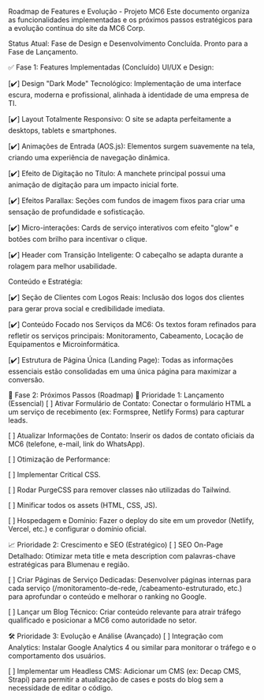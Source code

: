Roadmap de Features e Evolução - Projeto MC6
Este documento organiza as funcionalidades implementadas e os próximos passos estratégicos para a evolução contínua do site da MC6 Corp.

Status Atual: Fase de Design e Desenvolvimento Concluída. Pronto para a Fase de Lançamento.

✅ Fase 1: Features Implementadas (Concluído)
UI/UX e Design:

[✔️] Design "Dark Mode" Tecnológico: Implementação de uma interface escura, moderna e profissional, alinhada à identidade de uma empresa de TI.

[✔️] Layout Totalmente Responsivo: O site se adapta perfeitamente a desktops, tablets e smartphones.

[✔️] Animações de Entrada (AOS.js): Elementos surgem suavemente na tela, criando uma experiência de navegação dinâmica.

[✔️] Efeito de Digitação no Título: A manchete principal possui uma animação de digitação para um impacto inicial forte.

[✔️] Efeitos Parallax: Seções com fundos de imagem fixos para criar uma sensação de profundidade e sofisticação.

[✔️] Micro-interações: Cards de serviço interativos com efeito "glow" e botões com brilho para incentivar o clique.

[✔️] Header com Transição Inteligente: O cabeçalho se adapta durante a rolagem para melhor usabilidade.

Conteúdo e Estratégia:

[✔️] Seção de Clientes com Logos Reais: Inclusão dos logos dos clientes para gerar prova social e credibilidade imediata.

[✔️] Conteúdo Focado nos Serviços da MC6: Os textos foram refinados para refletir os serviços principais: Monitoramento, Cabeamento, Locação de Equipamentos e Microinformática.

[✔️] Estrutura de Página Única (Landing Page): Todas as informações essenciais estão consolidadas em uma única página para maximizar a conversão.

🚀 Fase 2: Próximos Passos (Roadmap)
🎯 Prioridade 1: Lançamento (Essencial)
[ ] Ativar Formulário de Contato: Conectar o formulário HTML a um serviço de recebimento (ex: Formspree, Netlify Forms) para capturar leads.

[ ] Atualizar Informações de Contato: Inserir os dados de contato oficiais da MC6 (telefone, e-mail, link do WhatsApp).

[ ] Otimização de Performance:

[ ] Implementar Critical CSS.

[ ] Rodar PurgeCSS para remover classes não utilizadas do Tailwind.

[ ] Minificar todos os assets (HTML, CSS, JS).

[ ] Hospedagem e Domínio: Fazer o deploy do site em um provedor (Netlify, Vercel, etc.) e configurar o domínio oficial.

📈 Prioridade 2: Crescimento e SEO (Estratégico)
[ ] SEO On-Page Detalhado: Otimizar meta title e meta description com palavras-chave estratégicas para Blumenau e região.

[ ] Criar Páginas de Serviço Dedicadas: Desenvolver páginas internas para cada serviço (/monitoramento-de-rede, /cabeamento-estruturado, etc.) para aprofundar o conteúdo e melhorar o ranking no Google.

[ ] Lançar um Blog Técnico: Criar conteúdo relevante para atrair tráfego qualificado e posicionar a MC6 como autoridade no setor.

🛠️ Prioridade 3: Evolução e Análise (Avançado)
[ ] Integração com Analytics: Instalar Google Analytics 4 ou similar para monitorar o tráfego e o comportamento dos usuários.

[ ] Implementar um Headless CMS: Adicionar um CMS (ex: Decap CMS, Strapi) para permitir a atualização de cases e posts do blog sem a necessidade de editar o código.
